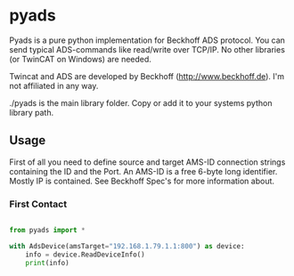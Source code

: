 pyads
=====

Pyads is a pure python implementation for Beckhoff ADS protocol.
You can send typical ADS-commands like read/write over TCP/IP.
No other libraries (or TwinCAT on Windows) are needed.

Twincat and ADS are developed by Beckhoff (http://www.beckhoff.de). I'm not affiliated in any way.

./pyads is the main library folder. Copy or add it to your systems python library path.

## Usage

First of all you need to define source and target AMS-ID connection strings containing the ID and the Port.
An AMS-ID is a free 6-byte long identifier. Mostly IP is contained. See Beckhoff Spec's for more information about.

### First Contact

```python

from pyads import *  

with AdsDevice(amsTarget="192.168.1.79.1.1:800") as device:
    info = device.ReadDeviceInfo()
    print(info)

```

